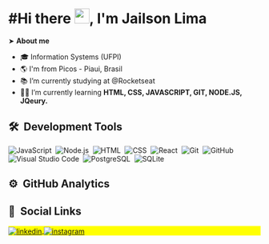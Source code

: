
<h1 align="left">#Hi there <img src="https://raw.githubusercontent.com/kaueMarques/kaueMarques/master/hi.gif" width="30px">, I'm Jailson Lima</h1>

➤ **About me**
- 🎓 Information Systems (UFPI)
- 🌎 I'm from Picos - Piaui, Brasil
- 📚 I’m currently studying at @Rocketseat
- 👨‍💻 I’m currently learning **HTML, CSS, JAVASCRIPT, GIT, NODE.JS, JQeury.**


## 🛠 &nbsp;Development Tools

![JavaScript](https://img.shields.io/badge/-JavaScript-05122A?style=flat&logo=javascript)&nbsp;
![Node.js](https://img.shields.io/badge/-Node.js-05122A?style=flat&logo=node.js)&nbsp;
![HTML](https://img.shields.io/badge/-HTML-05122A?style=flat&logo=HTML5)&nbsp;
![CSS](https://img.shields.io/badge/-CSS-05122A?style=flat&logo=CSS3&logoColor=1572B6)&nbsp;
![React](https://img.shields.io/badge/-React-05122A?style=flat&logo=react)&nbsp;
![Git](https://img.shields.io/badge/-Git-05122A?style=flat&logo=git)&nbsp;
![GitHub](https://img.shields.io/badge/-GitHub-05122A?style=flat&logo=github)&nbsp;
![Visual Studio Code](https://img.shields.io/badge/-Visual%20Studio%20Code-05122A?style=flat&logo=visual-studio-code&logoColor=007ACC)&nbsp;
![PostgreSQL](https://img.shields.io/badge/-PostgreSQL-05122A?style=flat&logo=postgresql)&nbsp;
![SQLite](https://img.shields.io/badge/-SQLite-05122A?style=flat&logo=sqlite)&nbsp;
<br>

## ⚙️ &nbsp;GitHub Analytics


## 📸 &nbsp;Social Links

<p align="left" style="background:yellow">
<a href="https://www.linkedin.com/in/jailson-joaquim-de-lima-977734185" target="_blank">
  <img align="center" src="https://img.shields.io/badge/-JailsonLima-05122A?style=flat&logo=linkedin" alt="linkedin"/>
</a>
<a href="https://www.instagram.com/invites/contact/?i=1opdfthkk1ond&utm_content=mysj5" target="_blank">
 <img align="center" src="https://img.shields.io/badge/-Jailsonx-05122A?style=flat&logo=instagram" alt="instagram"/>
</a>
</p>

